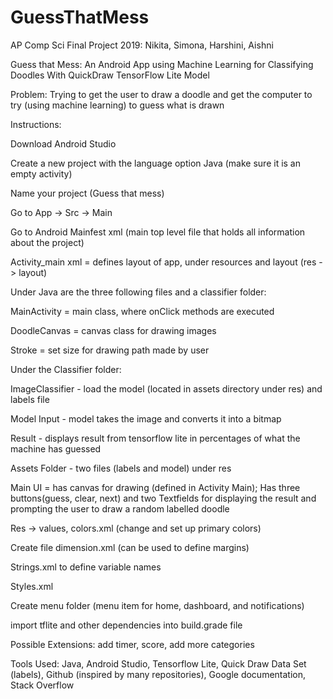 # GuessThatMess
AP Comp Sci Final Project 2019: Nikita, Simona, Harshini, Aishni 

Guess that Mess: An Android App using Machine Learning for Classifying Doodles With QuickDraw TensorFlow Lite Model

Problem: Trying to get the user to draw a doodle and get the computer to try (using machine learning) to guess what is drawn

Instructions:

Download Android Studio 

Create a new project with the language option Java (make sure it is an empty activity)

Name your project (Guess that mess)

Go to App -> Src -> Main

Go to Android Mainfest xml (main top level file that holds all information about the project)

Activity_main xml = defines layout of app, under resources and layout (res -> layout)


Under Java are the three following files and a classifier folder:

MainActivity = main class, where onClick methods are executed 

DoodleCanvas = canvas class for drawing images

Stroke = set size for drawing path made by user

Under the Classifier folder:

ImageClassifier - load the model (located in assets directory under res) and labels file

Model Input - model takes the image and converts it into a bitmap 

Result -  displays result from tensorflow lite in percentages of what the machine has guessed

Assets Folder - two files (labels and model) under res

Main UI = has canvas for drawing (defined in Activity Main); Has three buttons(guess, clear, next) and two Textfields for displaying the result and prompting the user to draw a random labelled doodle


Res -> values, colors.xml (change and set up primary colors)

Create file dimension.xml (can be used to define margins) 

Strings.xml to define variable names

Styles.xml

Create menu folder (menu item for home, dashboard, and notifications)

import tflite and other dependencies into build.grade file



Possible Extensions: add timer, score, add more categories


Tools Used: Java, Android Studio, Tensorflow Lite, Quick Draw Data Set (labels), Github (inspired by many repositories), Google documentation, Stack Overflow

